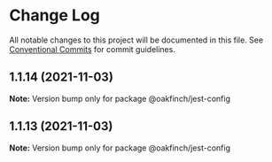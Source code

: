 # Change Log

All notable changes to this project will be documented in this file.
See [Conventional Commits](https://conventionalcommits.org) for commit guidelines.

## 1.1.14 (2021-11-03)

**Note:** Version bump only for package @oakfinch/jest-config





## 1.1.13 (2021-11-03)

**Note:** Version bump only for package @oakfinch/jest-config
